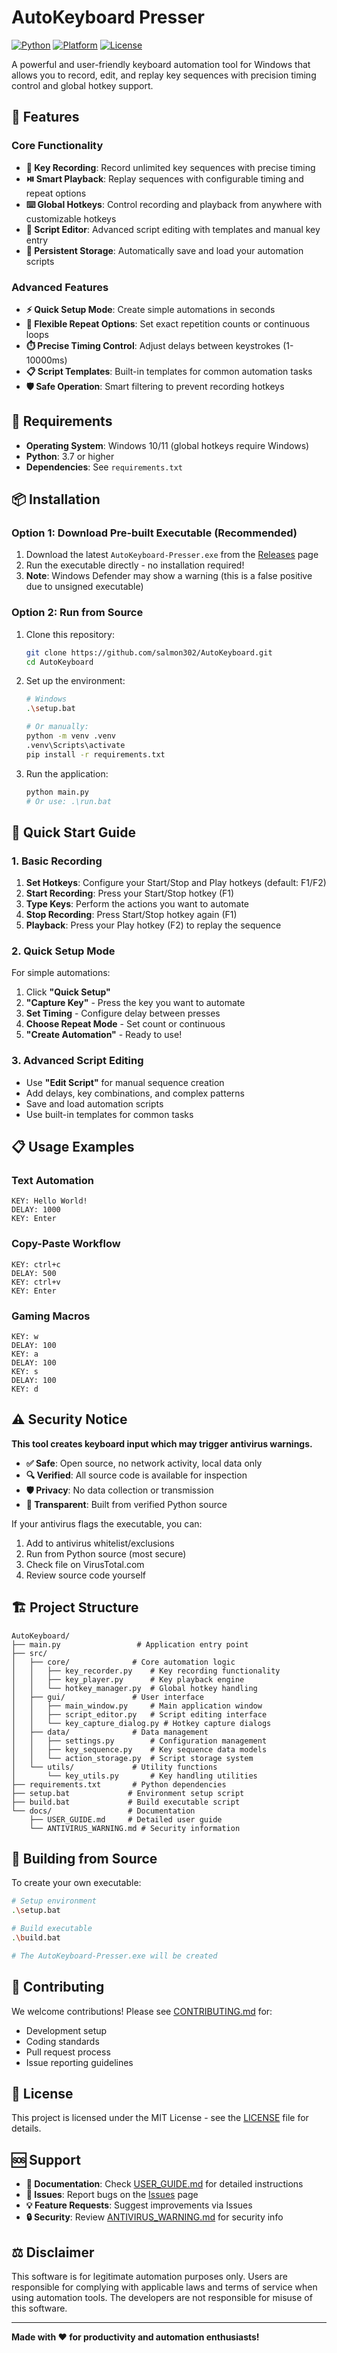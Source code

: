 # AutoKeyboard Presser

[![Python](https://img.shields.io/badge/python-3.7+-blue.svg)](https://www.python.org/downloads/)
[![Platform](https://img.shields.io/badge/platform-Windows-lightgrey.svg)]()
[![License](https://img.shields.io/badge/license-MIT-green.svg)](LICENSE)

A powerful and user-friendly keyboard automation tool for Windows that allows you to record, edit, and replay key sequences with precision timing control and global hotkey support.

## 🚀 Features

### Core Functionality
- **🎥 Key Recording**: Record unlimited key sequences with precise timing
- **⏯️ Smart Playback**: Replay sequences with configurable timing and repeat options
- **⌨️ Global Hotkeys**: Control recording and playback from anywhere with customizable hotkeys
- **📝 Script Editor**: Advanced script editing with templates and manual key entry
- **💾 Persistent Storage**: Automatically save and load your automation scripts

### Advanced Features
- **⚡ Quick Setup Mode**: Create simple automations in seconds
- **🔄 Flexible Repeat Options**: Set exact repetition counts or continuous loops
- **⏱️ Precise Timing Control**: Adjust delays between keystrokes (1-10000ms)
- **📋 Script Templates**: Built-in templates for common automation tasks
- **🛡️ Safe Operation**: Smart filtering to prevent recording hotkeys

## 🔧 Requirements

- **Operating System**: Windows 10/11 (global hotkeys require Windows)
- **Python**: 3.7 or higher
- **Dependencies**: See `requirements.txt`

## 📦 Installation

### Option 1: Download Pre-built Executable (Recommended)
1. Download the latest `AutoKeyboard-Presser.exe` from the [Releases](../../releases) page
2. Run the executable directly - no installation required!
3. **Note**: Windows Defender may show a warning (this is a false positive due to unsigned executable)

### Option 2: Run from Source
1. Clone this repository:
   ```bash
   git clone https://github.com/salmon302/AutoKeyboard.git
   cd AutoKeyboard
   ```

2. Set up the environment:
   ```bash
   # Windows
   .\setup.bat
   
   # Or manually:
   python -m venv .venv
   .venv\Scripts\activate
   pip install -r requirements.txt
   ```

3. Run the application:
   ```bash
   python main.py
   # Or use: .\run.bat
   ```

## 🎯 Quick Start Guide

### 1. Basic Recording
1. **Set Hotkeys**: Configure your Start/Stop and Play hotkeys (default: F1/F2)
2. **Start Recording**: Press your Start/Stop hotkey (F1)
3. **Type Keys**: Perform the actions you want to automate
4. **Stop Recording**: Press Start/Stop hotkey again (F1)
5. **Playback**: Press your Play hotkey (F2) to replay the sequence

### 2. Quick Setup Mode
For simple automations:
1. Click **"Quick Setup"**
2. **"Capture Key"** - Press the key you want to automate
3. **Set Timing** - Configure delay between presses
4. **Choose Repeat Mode** - Set count or continuous
5. **"Create Automation"** - Ready to use!

### 3. Advanced Script Editing
- Use **"Edit Script"** for manual sequence creation
- Add delays, key combinations, and complex patterns
- Save and load automation scripts
- Use built-in templates for common tasks

## 📋 Usage Examples

### Text Automation
```
KEY: Hello World!
DELAY: 1000
KEY: Enter
```

### Copy-Paste Workflow
```
KEY: ctrl+c
DELAY: 500
KEY: ctrl+v
KEY: Enter
```

### Gaming Macros
```
KEY: w
DELAY: 100
KEY: a
DELAY: 100
KEY: s
DELAY: 100
KEY: d
```

## ⚠️ Security Notice

**This tool creates keyboard input which may trigger antivirus warnings.**

- **✅ Safe**: Open source, no network activity, local data only
- **🔍 Verified**: All source code is available for inspection
- **🛡️ Privacy**: No data collection or transmission
- **📝 Transparent**: Built from verified Python source

If your antivirus flags the executable, you can:
1. Add to antivirus whitelist/exclusions
2. Run from Python source (most secure)
3. Check file on VirusTotal.com
4. Review source code yourself

## 🏗️ Project Structure

```
AutoKeyboard/
├── main.py                 # Application entry point
├── src/
│   ├── core/              # Core automation logic
│   │   ├── key_recorder.py    # Key recording functionality
│   │   ├── key_player.py      # Key playback engine
│   │   └── hotkey_manager.py  # Global hotkey handling
│   ├── gui/               # User interface
│   │   ├── main_window.py     # Main application window
│   │   ├── script_editor.py   # Script editing interface
│   │   └── key_capture_dialog.py # Hotkey capture dialogs
│   ├── data/              # Data management
│   │   ├── settings.py        # Configuration management
│   │   ├── key_sequence.py    # Key sequence data models
│   │   └── action_storage.py  # Script storage system
│   └── utils/             # Utility functions
│       └── key_utils.py       # Key handling utilities
├── requirements.txt       # Python dependencies
├── setup.bat             # Environment setup script
├── build.bat             # Build executable script
└── docs/                 # Documentation
    ├── USER_GUIDE.md     # Detailed user guide
    └── ANTIVIRUS_WARNING.md # Security information
```

## 🔧 Building from Source

To create your own executable:

```bash
# Setup environment
.\setup.bat

# Build executable
.\build.bat

# The AutoKeyboard-Presser.exe will be created
```

## 🤝 Contributing

We welcome contributions! Please see [CONTRIBUTING.md](CONTRIBUTING.md) for:
- Development setup
- Coding standards
- Pull request process
- Issue reporting guidelines

## 📝 License

This project is licensed under the MIT License - see the [LICENSE](LICENSE) file for details.

## 🆘 Support

- **📖 Documentation**: Check [USER_GUIDE.md](USER_GUIDE.md) for detailed instructions
- **🐛 Issues**: Report bugs on the [Issues](../../issues) page
- **💡 Feature Requests**: Suggest improvements via Issues
- **🔒 Security**: Review [ANTIVIRUS_WARNING.md](ANTIVIRUS_WARNING.md) for security info

## ⚖️ Disclaimer

This software is for legitimate automation purposes only. Users are responsible for complying with applicable laws and terms of service when using automation tools. The developers are not responsible for misuse of this software.

---

**Made with ❤️ for productivity and automation enthusiasts!**
